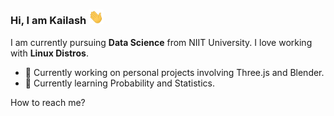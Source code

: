 ### Hi, I am Kailash <img src="https://raw.githubusercontent.com/KailashKS/KailashKS/main/hand_wave.gif" width="24px"/>

<link rel="stylesheet" href="https://cdnjs.cloudflare.com/ajax/libs/font-awesome/5.11.2/css/all.min.css">

I am currently pursuing **Data Science** from NIIT University. I love working with **Linux Distros**.
  
  - 🔭 Currently working on personal projects involving Three.js and Blender.
  - 🌱 Currently learning Probability and Statistics.
 
 How to reach me?

 <div class="main">
	<a href="https://www.w3schools.com">
		<i class="fab fa-linkedin-in"></i>
	</a>
	&nbsp;
	<a href="https://www.w3schools.com">
		<i class="fab fa-github"></i>
	</a>
	&nbsp;
	<a href="https://www.w3schools.com">
		<i class="fas fa-envelope-square"></i>
	</a>
	&nbsp;
	<a href="https://www.w3schools.com">
		<i class="fab fa-telegram"></i>
	</a>
 </div>

 <style>
 .main a{
	 padding-right:20px;
	 text-decoration:none;
 }
 </style>
 
<!--
**KailashKS/KailashKS** is a ✨ _special_ ✨ repository because its `README.md` (this file) appears on your GitHub profile.

Here are some ideas to get you started:

- 🔭 I’m currently working on ...
- 🌱 I’m currently learning ...
- 👯 I’m looking to collaborate on ...
- 🤔 I’m looking for help with ...
- 💬 Ask me about ...
- 📫 How to reach me: ...
- 😄 Pronouns: ...
- ⚡ Fun fact: ...
-->
